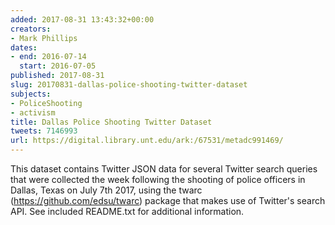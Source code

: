 ```yaml
---
added: 2017-08-31 13:43:32+00:00
creators:
- Mark Phillips
dates:
- end: 2016-07-14
  start: 2016-07-05
published: 2017-08-31
slug: 20170831-dallas-police-shooting-twitter-dataset
subjects:
- PoliceShooting
- activism
title: Dallas Police Shooting Twitter Dataset
tweets: 7146993
url: https://digital.library.unt.edu/ark:/67531/metadc991469/
---
```


This dataset contains Twitter JSON data for several Twitter search queries that were collected the week following the shooting of police officers in Dallas, Texas on July 7th 2017, using the twarc (https://github.com/edsu/twarc) package that makes use of Twitter's search API. See included README.txt for additional information.
